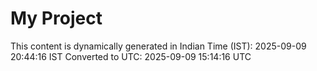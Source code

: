 # My Project

This content is dynamically generated in Indian Time (IST): 2025-09-09 20:44:16 IST
Converted to UTC: 2025-09-09 15:14:16 UTC
